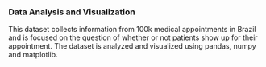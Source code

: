 ### Data Analysis and Visualization

This dataset collects information from 100k medical appointments in Brazil and is focused on the question of whether or not patients show up for their appointment.
The dataset is analyzed and visualized using pandas, numpy and matplotlib.
